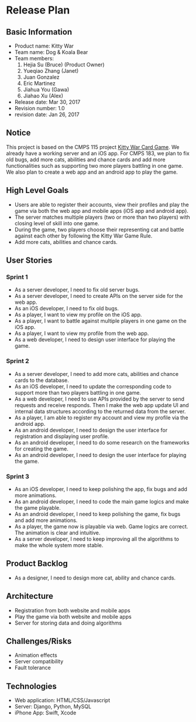 # Release Plan

## Basic Information

* Product name: Kitty War
* Team name: Dog & Koala Bear
* Team members:
    1. Hejia Su (Bruce) (Product Owner)
    2. Yueqiao Zhang (Janet)
    3. Juan Gonzalez
    4. Eric Martinez
    5. Jiahua You (Gawa)
    6. Jiahao Xu (Alex)
* Release date: Mar 30, 2017
* Revision number: 1.0
* revision date: Jan 26, 2017

## Notice

This project is based on the CMPS 115 project [Kitty War Card Game](https://github.com/brucedsu/KittyWar). We already have a working server and an iOS app. For CMPS 183, we plan to fix old bugs, add more cats, abilities and chance cards and add more functionalities such as supporting two more players battling in one game. We also plan to create a web app and an android app to play the game.

## High Level Goals

* Users are able to register their accounts, view their profiles and play the game via both the web app and mobile apps (iOS app and android app).
* The server matches multiple players (two or more than two players) with closing level of skill into one game.
* During the game, two players choose their representing cat and battle against each other by following the Kitty War Game Rule.
* Add more cats, abilities and chance cards.

## User Stories

### Sprint 1

* As a server developer, I need to fix old server bugs.
* As a server developer, I need to create APIs on the server side for the web app.
* As an iOS developer, I need to fix old bugs.
* As a player, I want to view my profile on the iOS app.
* As a player, I want to battle against multiple players in one game on the iOS app.
* As a player, I want to view my profile from the web app.
* As a web developer, I need to design user interface for playing the game.

### Sprint 2

* As a server developer, I need to add more cats, abilities and chance cards to the database.
* As an iOS developer, I need to update the corresponding code to support more than two players battling in one game.
* As a web developer, I need to use APIs provided by the server to send requests and receive responds. Then I make the web app update UI and internal data structures according to the returned data from the server.
* As a player, I am able to register my account and view my profile via the android app.
* As an android developer, I need to design the user interface for registration and displaying user profile.
* As an android developer, I need to do some research on the frameworks for creating the game.
* As an android developer, I need to design the user interface for playing the game.

### Sprint 3

* As an iOS developer, I need to keep polishing the app, fix bugs and add more animations.
* As an android developer, I need to code the main game logics and make the game playable.
* As an android developer, I need to keep polishing the game, fix bugs and add more animations.
* As a player, the game now is playable via web. Game logics are correct. The animation is clear and intuitive.
* As a server developer, I need to keep improving all the algorithms to make the whole system more stable.

## Product Backlog

* As a designer, I need to design more cat, ability and chance cards.

## Architecture

* Registration from both website and mobile apps
* Play the game via both website and mobile apps
* Server for storing data and doing algorithms

## Challenges/Risks

* Animation effects
* Server compatibility
* Fault tolerance

## Technologies

* Web application: HTML/CSS/Javascript
* Server: Django, Python, MySQL
* iPhone App: Swift, Xcode

